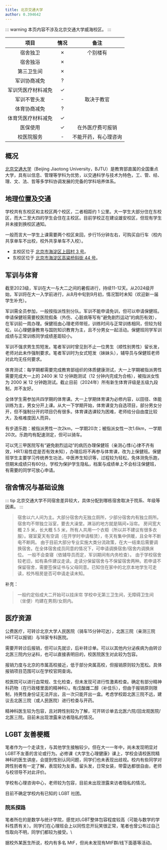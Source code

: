 ```yaml
---
title: 北京交通大学
author: 0.394642
---
```


::: warning
本页内容不涉及北京交通大学威海校区。
:::

|        项目        | 情况 |     备注     |
| :----------------: | :--: | :----------: |
|      宿舍独卫      |  ✗   |  个别楼有    |
|      宿舍独浴      |  ✗   |              |
|     第三卫生间     |  ✗   |              |
|    军训协商减免    |  ?   |              |
| 军训凭医疗材料减免 |  ✓   |              |
|    军训不管头发    |  -   | 取决于教官    |
|    体育协商减免    |  ?   |              |
| 体育凭医疗材料减免 |  ✓   |              |
|      医保使用      |  ✓   |在外医疗费可报销|
|     校医院服务     |  -   |不能开药，有心理咨询|

## 概况

[北京交通大学](https://www.bjtu.edu.cn)（Beijing Jiaotong University，BJTU）是教育部直属的全国重点大学，具有以信息、管理等学科为优势，以交通科学与技术为特色，工、管、经、理、文、法、哲等多学科协调发展的完备的学科培养体系。

## 地理位置及交通

学校共有东校区和主校区两个校区，二者相距约 1 公里。大一学生大部分住在东校区，而大二至大四的学生会住在主校区。目前学校正在建设雄安校区，但现有学生并未接到换校区通知。

一般而言大一学生上课需要两个校区来回，步行15分钟左右，可购买自行车（校内共享单车不出校，校外共享单车不入校）。

- 主校区位于 [北京市海淀区上园村 3 号](https://amap.com/place/B000A81K18)。
- 东校区位于 [北京市海淀区高粱桥斜街 44 号](https://amap.com/place/B000A4EBC7)。

## 军训与体育

截至2023级，军训在大一与大二之间的暑假进行，持续11-12天。从2024级开始，军训将在大一入学前进行，从8月中旬到9月初，情况暂时未知（欢迎新一届学生补充）。

军训需全员参加，一般按指派性别分队。军训不能申请免训，但可以申请保健班。申请保健班需要校医院假条（外伤、心脏病等写有“避免剧烈运动”的病历有效），在军训前一周办理。保健班由心理老师带班，训练时间与正常训练相同，但较为轻松，以心理健康教育与国防知识教育为主，且不分男女一起活动。保健班同学军训成绩与正常训练同学成绩差距较小。

军训不强求男生剪短发。笔者军训时曾见到不止一位男生（顺性别男性）留长发，老师对此未作强制要求。笔者军训时为女式短发（妹妹头），辅导员与保健班老师对此均无任何要求。

体育测试：每学期都需要完成教育部组织的体质健康测试，大一上学期被指派男性需要完成大一上的 2400 米 12 分钟跑测试（12 分钟内完成为合格），被指派女性为 2000 米 12 分钟跑测试。截止目前（2024年）所有新生体育评级是五级九段制，并不友好。

全体学生需参加共四学期的体育课。大一上学期体育课为必修内容，以田径、体能训练为主，男女分开上课。从大一下学期开始，体育课变为自选项目，部分男女分开，但不强制分开的项目仍有很多。体育课选课较为困难，老师给分自由度比较大，及格难度因人而异。

有步道乐跑：被指派男性一次2km，一学期20次；被指派女性一次1.6km，一学期20次。乐跑均有配速测定，但可以骑车。

可以凭三甲医院写有“避免剧烈运动”的病历办理保健班（亲测心悸/心律不齐有效，HRT/易性症是否有效未知），办理后将不再参与体育课，改为上保健班。保健班学生主要学习传统养生功法，中医养生知识等，过程较为轻松，免体测免乐跑，但期末成绩只有60分。学校为保护学生隐私，档案与成绩单上不会标注保健班，有需要的同学可放心申请。

## 宿舍情况与基础设施

::: tip
北京交通大学不同宿舍差异较大，具体分配到哪栋宿舍取决于院系、年级等因素。
:::

> 宿舍以六人间为主。大部分宿舍内无独立厕所，少部分宿舍内有独立厕所。宿舍均不带独立浴室，要去大澡堂。淋浴的地方就是隔间+浴帘。
> 房间宽大概 2.5 米，长大概 5.5 米，所有人共用一个衣柜（所以并不建议有很多衣服）。寝室夏天有空调（在开学时申请租赁），冬天有集中供暖，且全年不断电不断网。
> 由于目前大部分专业实施大类分流政策，在大一结束后需要调换宿舍。在全体宿舍成员同意的情况下，可申请调换宿舍/宿舍内调换床位。
> 一般不会查寝（依辅导员而定，军训期间有内务检查）。
> 由于学校宿舍较老旧，如有条件建议走读。走读分保留宿舍与不保留宿舍两种。若申请不保留宿舍，需要签保证书与父母同意。已知住在家中的北京本地学生可走读，校外租房是否可申请走读未知。

补充：
> 一般约定俗成大二开始可以挂床帘
> 学校中无第三卫生间，无障碍卫生间（坐便）均建在男厕/女厕内。

## 医疗资源

公费医疗，可转诊北京大学人民医院（骑车15分钟可达），北医三院（亲测三院HRT可以报销）与18家专科医院。

需要开转诊后报销，但可以先就诊，后补转诊单。可以以其他内分泌疾病为由转诊北医三院内分泌科，也可以直接表明目的，校医院医生对此较为包容。

报销力度与北京的市属高校接近，低于部分央属高校，但报销原则较为宽松。具体报销项目范围可以在学校官网查询。

校医院可以进行血常规、生化检查，但未发现可进行性激素检查。确定有部分精神科药物（在行政楼里面的精神科）。有戊酸雌二醇（补佳乐），但由于报销原则限制，持男性身份证无法开出，且一次只能开出一盒。考虑学校距北医三院不远，建议去北医三院（或人民医院）进行检查与开药。

精神科医生较为包容，且对跨性别较为了解，可开转诊单去北医六院/回龙观医院/北医三院。目前未出现泄露来访者隐私的情况。

## LGBT 友善梗概

笔者作为一个走读生，与其他学生接触较少。但在大一一年中，尚未发现明显对LGBT不友善的言论或行为。必修课《大学生心理健康》课上，学校会请校医院精神科的医生讲座，会提到性别认同问题，同学们也未表现出歧视。校内有些同学对跨性别者有一定了解，表现较为友善。留头发，日常女装，带雷达都很自由，老师与校领导不对此评价。

学校有心理咨询中心，老师较为包容，目前未出现泄露来访者隐私的情况。

目前不确定学校内有已知的 LGBT 社团。

### 院系探路

笔者所在的是数学与统计学院，感觉对LGBT整体包容程度较高（可能与数学的学科性质有关）。同学们在心理班会上以同性恋开玩笑很正常，笔者也曾公布过自己性取向不明，同学们都较为接受。\

据校外某医生所说，校内有多名 MtF，但尚未发现有MtF群/线下面基等活动。
